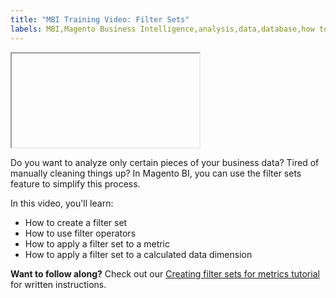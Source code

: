 ```yaml
---
title: "MBI Training Video: Filter Sets"
labels: MBI,Magento Business Intelligence,analysis,data,database,how to,mbi-api-migration,reports
---
```


<iframe></iframe>

Do you want to analyze only certain pieces of your business data? Tired of manually cleaning things up? In Magento BI, you can use the filter sets feature to simplify this process.

In this video, you'll learn:

* How to create a filter set
* How to use filter operators
* How to apply a filter set to a metric
* How to apply a filter set to a calculated data dimension

 **Want to follow along?** Check out our [Creating filter sets for metrics tutorial](https://support.magento.com/hc/en-us/articles/360016505492) for written instructions.
